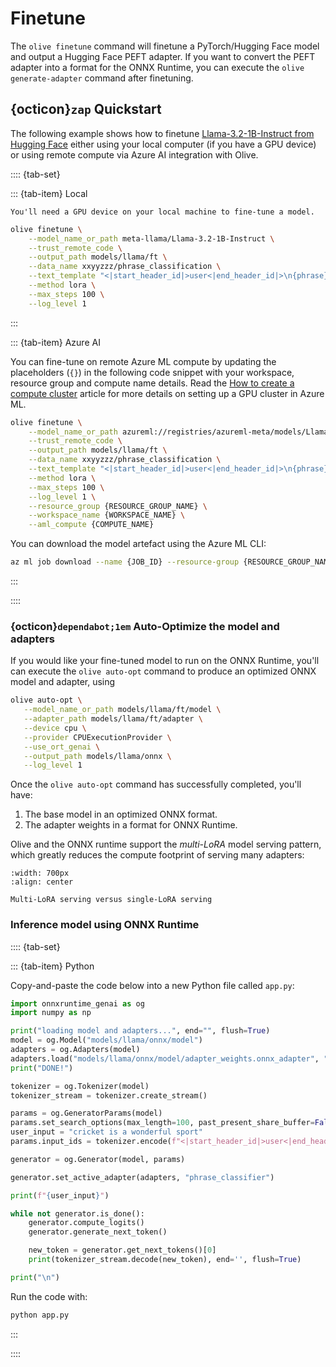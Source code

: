 # Finetune

The `olive finetune` command will finetune a PyTorch/Hugging Face model and output a Hugging Face PEFT adapter. If you want to convert the PEFT adapter into a format for the ONNX Runtime, you can execute the `olive generate-adapter` command after finetuning.

## {octicon}`zap` Quickstart

The following example shows how to finetune [Llama-3.2-1B-Instruct from Hugging Face](https://huggingface.co/meta-llama/Llama-3.2-1B-Instruct/tree/main) either using your local computer (if you have a GPU device) or using remote compute via Azure AI integration with Olive.

:::: {tab-set}

::: {tab-item} Local

```{Note}
You'll need a GPU device on your local machine to fine-tune a model.
```

```bash
olive finetune \
    --model_name_or_path meta-llama/Llama-3.2-1B-Instruct \
    --trust_remote_code \
    --output_path models/llama/ft \
    --data_name xxyyzzz/phrase_classification \
    --text_template "<|start_header_id|>user<|end_header_id|>\n{phrase}<|eot_id|><|start_header_id|>assistant<|end_header_id|>\n{tone}" \
    --method lora \
    --max_steps 100 \
    --log_level 1
```
:::

::: {tab-item} Azure AI

You can fine-tune on remote Azure ML compute by updating the placeholders (`{}`) in the following code snippet with your workspace, resource group and compute name details. Read the [How to create a compute cluster](https://learn.microsoft.com/en-us/azure/machine-learning/how-to-create-attach-compute-cluster?view=azureml-api-2&tabs=azure-studio) article for more details on setting up a GPU cluster in Azure ML.

```bash
olive finetune \
    --model_name_or_path azureml://registries/azureml-meta/models/Llama-3.2-1B/versions/2 \
    --trust_remote_code \
    --output_path models/llama/ft \
    --data_name xxyyzzz/phrase_classification \
    --text_template "<|start_header_id|>user<|end_header_id|>\n{phrase}<|eot_id|><|start_header_id|>assistant<|end_header_id|>\n{tone}" \
    --method lora \
    --max_steps 100 \
    --log_level 1 \
    --resource_group {RESOURCE_GROUP_NAME} \
    --workspace_name {WORKSPACE_NAME} \
    --aml_compute {COMPUTE_NAME}
```

You can download the model artefact using the Azure ML CLI:

```bash
az ml job download --name {JOB_ID} --resource-group {RESOURCE_GROUP_NAME} --workspace-name {WORKSPACE_NAME} -all
```
:::

::::

### {octicon}`dependabot;1em` Auto-Optimize the model and adapters

If you would like your fine-tuned model to run on the ONNX Runtime, you'll can execute the `olive auto-opt` command to produce an optimized ONNX model and adapter, using

```bash
olive auto-opt \
   --model_name_or_path models/llama/ft/model \
   --adapter_path models/llama/ft/adapter \
   --device cpu \
   --provider CPUExecutionProvider \
   --use_ort_genai \
   --output_path models/llama/onnx \
   --log_level 1
```

Once the `olive auto-opt` command has successfully completed, you'll have:

1. The base model in an optimized ONNX format.
2. The adapter weights in a format for ONNX Runtime.

Olive and the ONNX runtime support the *multi-LoRA* model serving pattern, which greatly reduces the compute footprint of serving many adapters:


```{figure} ../../images/multi-lora-diagram.png
:width: 700px
:align: center

Multi-LoRA serving versus single-LoRA serving
```

### Inference model using ONNX Runtime

:::: {tab-set}

::: {tab-item} Python

Copy-and-paste the code below into a new Python file called `app.py`:

```python
import onnxruntime_genai as og
import numpy as np

print("loading model and adapters...", end="", flush=True)
model = og.Model("models/llama/onnx/model")
adapters = og.Adapters(model)
adapters.load("models/llama/onnx/model/adapter_weights.onnx_adapter", "phrase_classifier")
print("DONE!")

tokenizer = og.Tokenizer(model)
tokenizer_stream = tokenizer.create_stream()

params = og.GeneratorParams(model)
params.set_search_options(max_length=100, past_present_share_buffer=False)
user_input = "cricket is a wonderful sport"
params.input_ids = tokenizer.encode(f"<|start_header_id|>user<|end_header_id|>\n{user_input}<|eot_id|><|start_header_id|>assistant<|end_header_id|>\n")

generator = og.Generator(model, params)

generator.set_active_adapter(adapters, "phrase_classifier")

print(f"{user_input}")

while not generator.is_done():
    generator.compute_logits()
    generator.generate_next_token()

    new_token = generator.get_next_tokens()[0]
    print(tokenizer_stream.decode(new_token), end='', flush=True)

print("\n")
```

Run the code with:

```bash
python app.py
```

:::

::::

